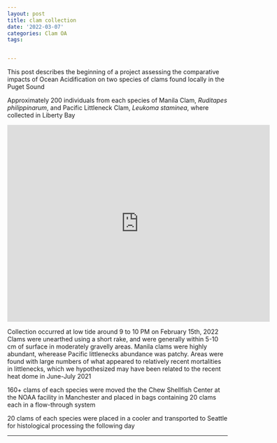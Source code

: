 ```yaml
---
layout: post
title: clam collection
date: '2022-03-07'
categories: Clam OA
tags: 


---
```


This post describes the beginning of a project assessing the comparative impacts of 
Ocean Acidification on two species of clams found locally in the Puget Sound

Approximately 200 individuals from each species of Manila Clam, *Ruditapes philippinarum*,
and Pacific Littleneck Clam, *Leukoma staminea*, where collected in Liberty Bay

<iframe src="https://www.google.com/maps/embed?pb=!1m18!1m12!1m3!1d216599.49266199447!2d-122.59733026690535!3d47.681030635716!2m3!1f0!2f0!3f0!3m2!1i1024!2i768!4f13.1!3m3!1m2!1s0x54902381f227e963%3A0xd6ae5e7e29f12759!2s911%20Sherman%20Hill%20Rd%20NW%2C%20Poulsbo%2C%20WA%2098370!5e0!3m2!1sen!2sus!4v1646702235064!5m2!1sen!2sus" width="600" height="450" style="border:0;" allowfullscreen="" loading="lazy"></iframe>

Collection occurred at low tide around 9 to 10 PM on February 15th, 2022
Clams were unearthed using a short rake, and were generally within 5-10 cm of surface in moderately gravelly areas.
Manila clams were highly abundant, wherease Pacific littlenecks abundance was patchy. 
Areas were found with large numbers of what appeared to relatively recent mortalities in littlenecks, which we hypothesized may have been related to the recent heat dome in June-July 2021

160+ clams of each species were moved the the Chew Shellfish Center at the NOAA facility in Manchester and placed in bags containing 20 clams each in a flow-through system

20 clams of each species were placed in a cooler and transported to Seattle for histological processing the following day




---
